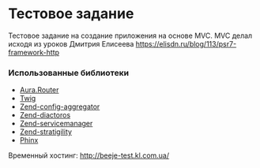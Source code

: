 # Тестовое задание

Тестовое задание на создание приложения на основе MVC.
MVC делал исходя из уроков Дмитрия Елисеева https://elisdn.ru/blog/113/psr7-framework-http

### Использованные библиотеки
* [Aura.Router](https://github.com/auraphp/Aura.Router)
* [Twig](https://packagist.org/packages/twig/twig)
* [Zend-config-aggregator](https://github.com/zendframework/zend-config-aggregator)
* [Zend-diactoros](https://github.com/zendframework/zend-diactoros)
* [Zend-servicemanager](https://github.com/zendframework/zend-servicemanager)
* [Zend-stratigility](https://github.com/zendframework/zend-stratigility)
* [Phinx](https://phinx.org/)

Временный хостинг: http://beeje-test.kl.com.ua/
